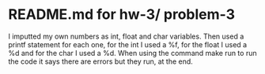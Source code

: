 # README.md for hw-3/ problem-3
I imputted my own numbers as int, float and char variables. Then used a printf statement for each one, for the int I used a %f, for the float I used a %d and for the char I used a %d. When using the command make run to run the code it says there are errors but they run, at the end. 
